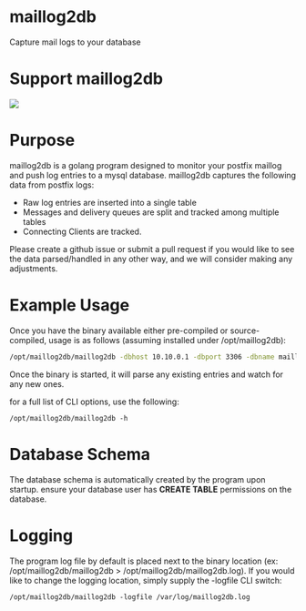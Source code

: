 maillog2db
============

Capture mail logs to your database

# Support maillog2db

[<img src="https://liberapay.com/assets/widgets/donate.svg">](https://liberapay.com/rdlaitila/donate)

# Purpose

maillog2db is a golang program designed to monitor your postfix maillog and push log entries to a mysql database. maillog2db captures the following data from postfix logs:

* Raw log entries are inserted into a single table
* Messages and delivery queues are split and tracked among multiple tables
* Connecting Clients are tracked. 

Please create a github issue or submit a pull request if you would like to see the data parsed/handled in any other way, and we will consider making any adjustments.

# Example Usage

Once you have the binary available either pre-compiled or source-compiled, usage is as follows (assuming installed under /opt/maillog2db):

```bash
/opt/maillog2db/maillog2db -dbhost 10.10.0.1 -dbport 3306 -dbname maillog2db -dbuser maillog2db -dbpass MySecretPassword -maillog /var/log/maillog
```

Once the binary is started, it will parse any existing entries and watch for any new ones. 

for a full list of CLI options, use the following:

```
/opt/maillog2db/maillog2db -h
```

# Database Schema

The database schema is automatically created by the program upon startup. ensure your database user has **CREATE TABLE** permissions on the database. 

# Logging

The program log file by default is placed next to the binary location (ex: /opt/maillog2db/maillog2db > /opt/maillog2db/maillog2db.log). If you would like to change the logging location, simply supply the -logfile CLI switch:

```
/opt/maillog2db/maillog2db -logfile /var/log/maillog2db.log
```


